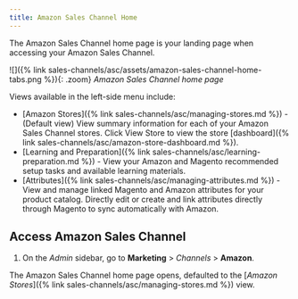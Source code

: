```yaml
---
title: Amazon Sales Channel Home
---
```



The Amazon Sales Channel home page is your landing page when accessing your Amazon Sales Channel.

![]({% link sales-channels/asc/assets/amazon-sales-channel-home-tabs.png %}){: .zoom}
_Amazon Sales Channel home page_

Views available in the left-side menu include:

- [Amazon Stores]({% link sales-channels/asc/managing-stores.md %}) - (Default view) View summary information for each of your Amazon Sales Channel stores. Click <span class="btn">View Store</span> to view the store [dashboard]({% link sales-channels/asc/amazon-store-dashboard.md %}).
- [Learning and Preparation]({% link sales-channels/asc/learning-preparation.md %}) - View your Amazon and Magento recommended setup tasks and available learning materials.
- [Attributes]({% link sales-channels/asc/managing-attributes.md %}) - View and manage linked Magento and Amazon attributes for your product catalog. Directly edit or create and link attributes directly through Magento to sync automatically with Amazon.

## Access Amazon Sales Channel

1. On the _Admin_ sidebar, go to **Marketing** > _Channels_ > **Amazon**.

The Amazon Sales Channel home page opens, defaulted to the [_Amazon Stores_]({% link sales-channels/asc/managing-stores.md %}) view.
